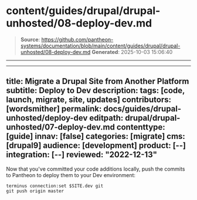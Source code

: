 # content/guides/drupal/drupal-unhosted/08-deploy-dev.md

> **Source**: https://github.com/pantheon-systems/documentation/blob/main/content/guides/drupal/drupal-unhosted/08-deploy-dev.md
> **Generated**: 2025-10-03 15:06:40

---

---
title: Migrate a Drupal Site from Another Platform
subtitle: Deploy to Dev
description: 
tags: [code, launch, migrate, site, updates]
contributors: [wordsmither]
permalink: docs/guides/drupal-unhosted/deploy-dev
editpath: drupal/drupal-unhosted/07-deploy-dev.md
contenttype: [guide]
innav: [false]
categories: [migrate]
cms: [drupal9]
audience: [development]
product: [--]
integration: [--]
reviewed: "2022-12-13"
---

Now that you've committed your code additions locally, push the commits to Pantheon to deploy them to your Dev environment:

```bash{promptUser: user}
terminus connection:set $SITE.dev git
git push origin master
```